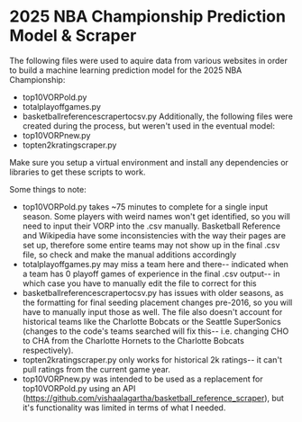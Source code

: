 # 2025 NBA Championship Prediction Model & Scraper
The following files were used to aquire data from various websites in order to build a machine learning prediction model for the 2025 NBA Championship:
* top10VORPold.py
* totalplayoffgames.py
* basketballreferencescrapertocsv.py
Additionally, the following files were created during the process, but weren't used in the eventual model:
* top10VORPnew.py
* topten2kratingscraper.py

Make sure you setup a virtual environment and install any dependencies or libraries to get these scripts to work.

Some things to note:
* top10VORPold.py takes ~75 minutes to complete for a single input season. Some players with weird names won't get identified, so you will need to input their VORP into the .csv manually. Basketball Reference and Wikipedia have some inconsistencies with the way their pages are set up, therefore some entire teams may not show up in the final .csv file, so check and make the manual additions accordingly
* totalplayoffgames.py may miss a team here and there-- indicated when a team has 0 playoff games of experience in the final .csv output-- in which case you have to manually edit the file to correct for this
* basketballreferencescrapertocsv.py has issues with older seasons, as the formatting for final seeding placement changes pre-2016, so you will have to manually input those as well. The file also doesn't account for historical teams like the Charlotte Bobcats or the Seattle SuperSonics (changes to the code's teams searched will fix this-- i.e. changing CHO to CHA from the Charlotte Hornets to the Charlotte Bobcats respectively).
* topten2kratingscraper.py only works for historical 2k ratings-- it can't pull ratings from the current game year.
* top10VORPnew.py was intended to be used as a replacement for top10VORPold.py using an API (https://github.com/vishaalagartha/basketball_reference_scraper), but it's functionality was limited in terms of what I needed.
